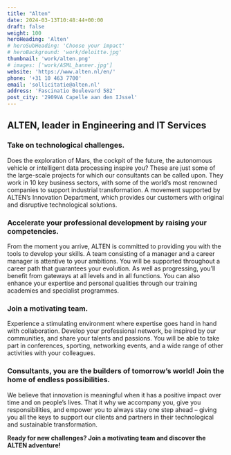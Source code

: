 ```yaml
---
title: "Alten"
date: 2024-03-13T10:48:44+00:00
draft: false
weight: 100
heroHeading: 'Alten'
# heroSubHeading: 'Choose your impact'
# heroBackground: 'work/deloitte.jpg'
thumbnail: 'work/alten.png'
# images: ['work/ASML_banner.jpg']
website: 'https://www.alten.nl/en/'
phone: '+31 10 463 7700'
email: 'sollicitatie@alten.nl'
address: 'Fascinatio Boulevard 582'
post_city: '2909VA Capelle aan den IJssel'
---
```



## ALTEN, leader in Engineering and IT Services

### Take on technological challenges.
Does the exploration of Mars, the cockpit of the future, the autonomous vehicle or intelligent data processing inspire you?
These are just some of the large-scale projects for which our consultants can be called upon. They work in 10 key business sectors, with some of the world’s most renowned companies to support industrial transformation. A movement supported by ALTEN’s Innovation Department, which provides our customers with original and disruptive technological solutions.

### Accelerate your professional development by raising your competencies.
From the moment you arrive, ALTEN is committed to providing you with the tools to develop your skills. A team consisting of a manager and a career manager is attentive to your ambitions. You will be supported throughout a career path that guarantees your evolution. As well as progressing, you’ll benefit from gateways at all levels and in all functions. You can also enhance your expertise and personal qualities through our training academies and specialist programmes.

### Join a motivating team.
Experience a stimulating environment where expertise goes hand in hand with collaboration. Develop your professional network, be inspired by our communities, and share your talents and passions. You will be able to take part in conferences, sporting, networking events, and a wide range of other activities with your colleagues.

### Consultants, you are the builders of tomorrow’s world! Join the home of endless possibilities.
We believe that innovation is meaningful when it has a positive impact over time and on people’s lives. That it why we accompany you, give you responsibilities, and empower you to always stay one step ahead – giving you all the keys to support our clients and partners in their technological and sustainable transformation.

**Ready for new challenges? Join a motivating team and discover the ALTEN adventure!**
